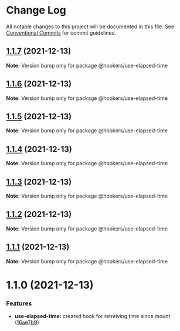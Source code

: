 # Change Log

All notable changes to this project will be documented in this file.
See [Conventional Commits](https://conventionalcommits.org) for commit guidelines.

## [1.1.7](https://github.com/Tyson-Skiba/hooks/compare/@hookers/use-elapsed-time@1.1.6...@hookers/use-elapsed-time@1.1.7) (2021-12-13)

**Note:** Version bump only for package @hookers/use-elapsed-time





## [1.1.6](https://github.com/Tyson-Skiba/hooks/compare/@hookers/use-elapsed-time@1.1.5...@hookers/use-elapsed-time@1.1.6) (2021-12-13)

**Note:** Version bump only for package @hookers/use-elapsed-time





## [1.1.5](https://github.com/Tyson-Skiba/hooks/compare/@hookers/use-elapsed-time@1.1.4...@hookers/use-elapsed-time@1.1.5) (2021-12-13)

**Note:** Version bump only for package @hookers/use-elapsed-time





## [1.1.4](https://github.com/Tyson-Skiba/hooks/compare/@hookers/use-elapsed-time@1.1.3...@hookers/use-elapsed-time@1.1.4) (2021-12-13)

**Note:** Version bump only for package @hookers/use-elapsed-time





## [1.1.3](https://github.com/Tyson-Skiba/hooks/compare/@hookers/use-elapsed-time@1.1.2...@hookers/use-elapsed-time@1.1.3) (2021-12-13)

**Note:** Version bump only for package @hookers/use-elapsed-time





## [1.1.2](https://github.com/Tyson-Skiba/hooks/compare/@hookers/use-elapsed-time@1.1.1...@hookers/use-elapsed-time@1.1.2) (2021-12-13)

**Note:** Version bump only for package @hookers/use-elapsed-time





## [1.1.1](https://github.com/Tyson-Skiba/hooks/compare/@hookers/use-elapsed-time@1.1.0...@hookers/use-elapsed-time@1.1.1) (2021-12-13)

**Note:** Version bump only for package @hookers/use-elapsed-time





# 1.1.0 (2021-12-13)


### Features

* **use-elapsed-time:** created hook for retreiving time since mount ([16ae7b9](https://github.com/Tyson-Skiba/hooks/commit/16ae7b9ef462a76e2b595c748cc8a525f09c6a18))
